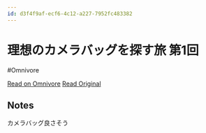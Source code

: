 ```yaml
---
id: d3f4f9af-ecf6-4c12-a227-7952fc483382
---
```


# 理想のカメラバッグを探す旅 第1回
#Omnivore

[Read on Omnivore](https://omnivore.app/me/https-aitoao-com-infocus-news-ideal-camera-bag-1911875d1a3)
[Read Original](https://aitoao.com/infocus/news/ideal-camera-bag/)

## Notes

カメラバッグ良さそう


